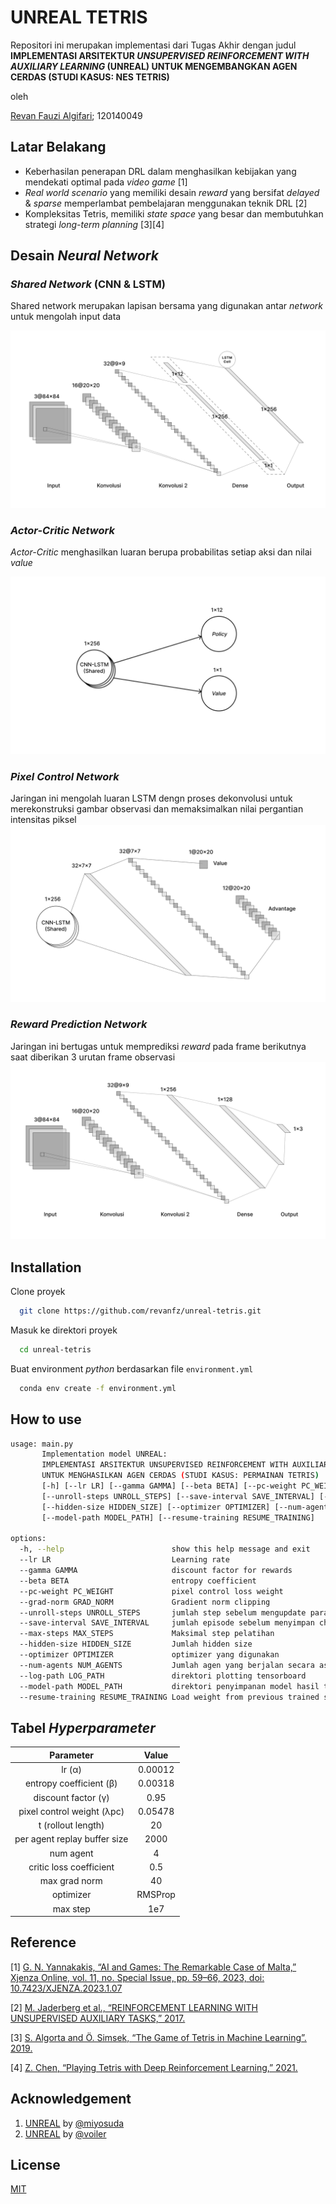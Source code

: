 # UNREAL TETRIS
Repositori ini merupakan implementasi dari Tugas Akhir dengan judul **IMPLEMENTASI ARSITEKTUR _UNSUPERVISED REINFORCEMENT WITH AUXILIARY LEARNING_ (UNREAL) UNTUK MENGEMBANGKAN AGEN CERDAS (STUDI KASUS: NES TETRIS)**

oleh

[Revan Fauzi Algifari](https://www.github.com/revanfz); 120140049

## Latar Belakang
- Keberhasilan penerapan DRL dalam menghasilkan kebijakan yang mendekati optimal pada _video game_ [1]
- _Real world scenario_ yang memiliki desain _reward_ yang bersifat _delayed_ & _sparse_ memperlambat pembelajaran menggunakan teknik DRL [2]
- Kompleksitas Tetris, memiliki _state space_ yang besar dan membutuhkan strategi _long-term planning_ [3][4]

## Desain _Neural Network_
### _Shared Network_ (CNN & LSTM)
Shared network merupakan lapisan bersama yang digunakan antar _network_ untuk mengolah input data

![Shared Network](https://github.com/revanfz/unreal-tetris/blob/main/img/Shared%20Network.png?raw=true)

### _Actor-Critic Network_
_Actor-Critic_ menghasilkan luaran berupa probabilitas setiap aksi dan nilai _value_

![_Actor Critic Network_](https://github.com/revanfz/unreal-tetris/blob/main/img/AC%20Network.png?raw=true)

### _Pixel Control Network_
Jaringan ini mengolah luaran LSTM dengn proses dekonvolusi untuk merekonstruksi gambar observasi dan memaksimalkan nilai pergantian intensitas piksel
![_Pixel Control Network_](https://github.com/revanfz/unreal-tetris/blob/main/img/PC%20Network.png?raw=true)

### _Reward Prediction Network_
Jaringan ini bertugas untuk memprediksi _reward_ pada frame berikutnya saat diberikan 3 urutan frame observasi
![_Reward Prediction Network_](https://github.com/revanfz/unreal-tetris/blob/main/img/RP%20Network.png?raw=true)

## Installation
Clone proyek

```bash
  git clone https://github.com/revanfz/unreal-tetris.git
```

Masuk ke direktori proyek
```bash
  cd unreal-tetris
```

Buat environment _python_ berdasarkan file ```environment.yml```
```bash
  conda env create -f environment.yml
```

## How to use
```bash
usage: main.py 
       Implementation model UNREAL:
       IMPLEMENTASI ARSITEKTUR UNSUPERVISED REINFORCEMENT WITH AUXILIARY LEARNING (UNREAL)
       UNTUK MENGHASILKAN AGEN CERDAS (STUDI KASUS: PERMAINAN TETRIS)
       [-h] [--lr LR] [--gamma GAMMA] [--beta BETA] [--pc-weight PC_WEIGHT] [--grad-norm GRAD_NORM]
       [--unroll-steps UNROLL_STEPS] [--save-interval SAVE_INTERVAL] [--max-steps MAX_STEPS]
       [--hidden-size HIDDEN_SIZE] [--optimizer OPTIMIZER] [--num-agents NUM_AGENTS] [--log-path LOG_PATH]
       [--model-path MODEL_PATH] [--resume-training RESUME_TRAINING]

options:
  -h, --help                        show this help message and exit
  --lr LR                           Learning rate
  --gamma GAMMA                     discount factor for rewards
  --beta BETA                       entropy coefficient
  --pc-weight PC_WEIGHT             pixel control loss weight
  --grad-norm GRAD_NORM             Gradient norm clipping
  --unroll-steps UNROLL_STEPS       jumlah step sebelum mengupdate parameter global
  --save-interval SAVE_INTERVAL     jumlah episode sebelum menyimpan checkpoint model
  --max-steps MAX_STEPS             Maksimal step pelatihan
  --hidden-size HIDDEN_SIZE         Jumlah hidden size
  --optimizer OPTIMIZER             optimizer yang digunakan
  --num-agents NUM_AGENTS           Jumlah agen yang berjalan secara asinkron
  --log-path LOG_PATH               direktori plotting tensorboard
  --model-path MODEL_PATH           direktori penyimpanan model hasil training
  --resume-training RESUME_TRAINING Load weight from previous trained stage
```

## Tabel _Hyperparameter_
Parameter| Value
:-----------------------:|:-----------------------:|
lr (&alpha;)			            | 0.00012
entropy coefficient (&beta;)        | 0.00318
discount factor (&gamma;)           | 0.95
pixel control weight (&lambda;pc)   | 0.05478
t (rollout length)                  | 20
per agent replay buffer size        | 2000
num agent                           | 4
critic loss coefficient             | 0.5
max grad norm                       | 40
optimizer                           | RMSProp
max step                            | 1e7

## Reference
[1] [G. N. Yannakakis, “AI and Games: The Remarkable Case of Malta,” Xjenza Online, vol. 11, no. Special Issue, pp. 59–66, 2023, doi: 10.7423/XJENZA.2023.1.07](https://www.xjenza.org/ISSUES/8/07.pdf)

[2] [M. Jaderberg et al., “REINFORCEMENT LEARNING WITH UNSUPERVISED AUXILIARY TASKS,” 2017.](https://arxiv.org/abs/1611.05397)

[3] [S. Algorta and Ö. Simsek, “The Game of Tetris in Machine Learning”. 2019.](https://arxiv.org/abs/1905.01652)

[4] [Z. Chen, “Playing Tetris with Deep Reinforcement Learning,” 2021.](https://www.ideals.illinois.edu/items/118525)

## Acknowledgement
1. [UNREAL](https://github.com/miyosuda/unreal/tree/master) by [@miyosuda](https://github.com/miyosuda)
2. [UNREAL](https://github.com/voiler/unreal) by [@voiler](https://github.com/voiler)

## License

[MIT](https://github.com/revanfz/unreal-tetris/blob/main/LICENSE)